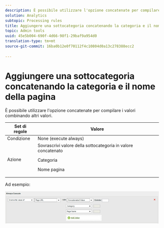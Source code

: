 ```yaml
---
description: È possibile utilizzare l'opzione concatenate per compilare i valori combinando altri valori.
solution: Analytics
subtopic: Processing rules
title: Aggiungere una sottocategoria concatenando la categoria e il nome della pagina
topic: Admin tools
uuid: 45e5b004-690f-4d66-98f1-29baf9a954d0
translation-type: tm+mt
source-git-commit: 16ba0b12e0f70112f4c10804d0a13c278388ecc2

---
```



# Aggiungere una sottocategoria concatenando la categoria e il nome della pagina

È possibile utilizzare l'opzione concatenate per compilare i valori combinando altri valori.

<table id="table_FF761C2011CD456B9A466C054A54FC30"> 
 <thead> 
  <tr> 
   <th colname="col1" class="entry"> Set di regole </th> 
   <th colname="col2" class="entry"> Valore </th> 
  </tr> 
 </thead>
 <tbody> 
  <tr> 
   <td colname="col1"> Condizione </td> 
   <td colname="col2"> None (execute always) </td> 
  </tr> 
  <tr> 
   <td colname="col1"> Azione </td> 
   <td colname="col2">Sovrascrivi valore della sottocategoria in valore concatenato <p>Categoria </p> <p>Nome pagina </p> </td> 
  </tr> 
 </tbody> 
</table>

Ad esempio:

![](assets/add-subcategory-using-concat.png)

